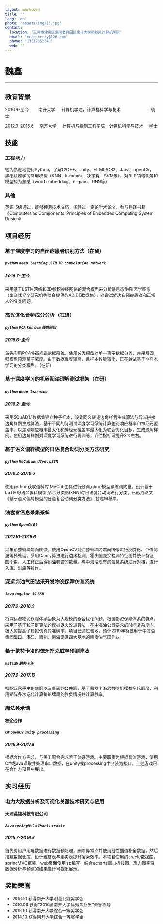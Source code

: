 ```yaml
---
layout: markdown
title: ''
lang: 'en'
photo: 'assets/img/1c.jpg'
contact:
  location: '天津市津南区海河教育园区南开大学新校区计算机学院'
  email: 'meetsherry@126.com'
  phone: '13512852540'
  web: ''
---
```


# 魏鑫

-----------

## 教育背景
2016.9-至今&nbsp;&nbsp;&nbsp;&nbsp;&nbsp;&nbsp;&nbsp;
南开大学&nbsp;&nbsp;&nbsp;&nbsp;
计算机学院，计算机科学与技术&nbsp;&nbsp;&nbsp;&nbsp;&nbsp;&nbsp;&nbsp;&nbsp;&nbsp;&nbsp;&nbsp;&nbsp;&nbsp;&nbsp;&nbsp;&nbsp;&nbsp;&nbsp;&nbsp;&nbsp;&nbsp;&nbsp;&nbsp;&nbsp;
硕士

2012.9-2016.6&nbsp;&nbsp;&nbsp;&nbsp;
南开大学&nbsp;&nbsp;&nbsp;&nbsp;
计算机与控制工程学院，计算机科学与技术&nbsp;&nbsp;&nbsp;&nbsp;
学士


## 技能

### 工程能力
  较为熟练地使用Python，了解C/C++、unity、HTML/CSS、Java、openCV，熟悉机器学习常用模型（KNN、k-means、决策树、SVM等），对NLP领域任务和模型较为熟悉（word embedding、n-gram、RNN等）

### 其他
  英语-6级通过，能够使用技术文档，阅读过一定的学术论文，参与翻译书籍《Computers as Components: Principles of Embedded Computing System Design》


## 项目经历

### 基于深度学习的自闭症患者识别方法（在研）
##### `python`  `deep learning` `LSTM` `3D convolution network`
##### 2018.7-至今
采用基于LSTM网络和3D卷积神经网络的混合模型来分析静息态fMRI医学图像（由全球17个研究机构联合提供的ABIDE数据集），以尝试解决自闭症患者和正常人的分类问题。

### 高光谱化合物成分分析（在研）
##### `python` `PCA` `knn` `svm` `线性回归` 
##### 2018.6-至今
首先利用PCA将高光谱数据降维，使用分类模型对单一离子数据分类，并采用回归模型预测离子浓度。由于数据维度较高，且样本数量较少，正在尝试基于小样本学习的分类模型。（在研）

### 基于深度学习的机器阅读理解测试框架（在研）
##### `python`  `deep learning`
##### 2018.2-至今
采用SQuAD1.1数据集建立种子样本，设计同义转述边角样例生成算法与异义拼接边角样例生成算法，基于不同的待测试深度学习系统计算差别响应概率和神经元覆盖率，以差别响应概率最大化和神经元覆盖率最大化为联合优化目标，生成边角样例。使用边角样例对深度学习系统进行再训练，评估指标可提升2%左右。


### 基于语义偏转模型的日语复合动词分类方法研究
##### `python` `MeCab` `word2vec` `LSTM`
##### 2018.2-2018.6
使用python获取语料库,MeCab工具进行分词,glove模型训练词向量。设计基于LSTM的语义偏转模型,结合分类器(kNN)对日语复合动词进行分类。已形成论文《基于语义偏转模型的日语复合动词分类方法》,投递审稿中。

### 油套管信息采集系统
##### `python` `OpenCV` `Qt`
##### 2017.10-2018.6
采集油套管垛端面图像，使用OpenCV对油套管垛的端面图像进行灰度化、中值滤波等预处理。采用Canny算法进行边缘检测，霍夫圆变换检测特征圆并统计特征圆个数，人工修正后得到油套管的数量。与中海油现有的信息系统进行对接，进行入库、出库等操作。

### 深远海油气田钻采开发物资保障仿真系统
##### `Java` `Angular JS` `SSH`
##### 2017.9-2018.9
将深远海物资保障体系抽象为大规模的组合优化问题，根据物资保障体系的特点，采用了基于粒子群算法的模拟退火改进算法。在中海油公司要求的时间复杂度内，极大的提高了模拟仿真的准确率。项目已通过验收，预计2019年将应用于中海油集团海口、湛江、惠州、南海岛礁四大基地的南海油气田作业。

### 基于蒙特卡洛的德州扑克胜率预测算法
##### `matlab` `蒙特卡洛`
##### 2017.9-2017.10
根据玩家手中的底牌以及桌面的公共牌，基于蒙塔卡洛思想随机模拟多轮牌局，利用矩阵多次迭代计算每轮牌局的胜负情况并计算胜率。

### 魔法美术馆
#### 校企合作
##### `C#` `openCV` `unity`  `processing` 
##### 2016.9-2017.6
根据合作方需求，与美工配合完成若干体感游戏。主要职责为根据具体游戏，使用C#或java读取并处理串口数据，在unity或processing中封装为接口。上述游戏已在合作方项目中展出。

## 实习经历
### 电力大数据分析及可视化关键技术研究与应用
#### 天津英福科技有限公司
##### `Java` `springMVC` `eCharts` `oracle`
##### 2015.7-2016.6
首先对用户用电数据进行数据预处理，删除异常点并使用线性插值补全数据。然后搭建数据仓库，设计维度表与事实表提升搜索效率。本项目使用的oracle数据库，springMVC框架，web页面使用jsp编写，结合echarts画出折线图、热力图等将数据分析与预测的结果进行可视化展示。

## 奖励荣誉
* 2016.10       获得南开大学明善允能奖学金
* 2016.06       获得“2016届南开大学优秀毕业生”荣誉称号
* 2015.10       获得南开大学综合一等奖学金
* 2014.10       获得南开大学综合一等奖学金

